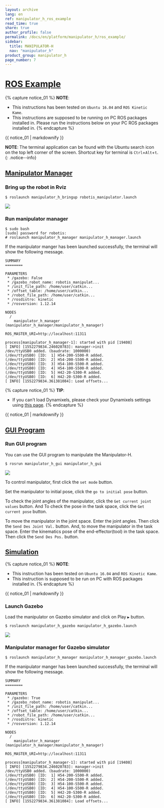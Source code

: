 ```yaml
---
layout: archive
lang: en
ref: manipulator_h_ros_example
read_time: true
share: true
author_profile: false
permalink: /docs/en/platform/manipulator_h/ros_example/
sidebar:
  title: MANIPULATOR-H
  nav: "manipulator_h"
product_group: manipulator_h
page_number: 7
---
```


<div style="counter-reset: h1 6"></div>

# [ROS Example](#ros-example)

{% capture notice_01 %}
**NOTE**:
- This instructions has been tested on `Ubuntu 16.04` and `ROS Kinetic Kame`.
- This instructions are supposed to be running on PC ROS packages installed in. Please run the instructions below on your PC ROS packages installed in.
{% endcapture %}
<div class="notice--info">{{ notice_01 | markdownify }}</div>

**NOTE**: The terminal application can be found with the Ubuntu search icon on the top left corner of the screen. Shortcut key for terminal is `Ctrl`+`Alt`+`t`.
{: .notice--info}

## [Manipulator Manager](#manipulator-manager)

### Bring up the robot in Rviz
```
$ roslaunch manipulator_h_bringup robotis_manipulator.launch   
```
![](/assets/images/platform/manipulator_h/manipulator_h_rviz.png)
  

### Run manipulator manager
```
$ sudo bash
[sudo] password for robotis:   
# roslaunch manipulator_h_manager manipulator_h_manager.launch   
```

If the manipulator manger has been launched successfully, the terminal will show the following message.

```
SUMMARY
========

PARAMETERS
 * /gazebo: False
 * /gazebo_robot_name: robotis_manipulat...
 * /init_file_path: /home/user/catkin...
 * /offset_table: /home/user/catkin...
 * /robot_file_path: /home/user/catkin...
 * /rosdistro: kinetic
 * /rosversion: 1.12.14

NODES
  /
    manipulator_h_manager (manipulator_h_manager/manipulator_h_manager)

ROS_MASTER_URI=http://localhost:11311

process[manipulator_h_manager-1]: started with pid [19408]
[ INFO] [1552279834.246020783]: manager->init
/dev/ttyUSB0 added. (baudrate: 1000000)
(/dev/ttyUSB0) [ID:  1] H54-200-S500-R added. 
(/dev/ttyUSB0) [ID:  2] H54-200-S500-R added. 
(/dev/ttyUSB0) [ID:  3] H54-100-S500-R added. 
(/dev/ttyUSB0) [ID:  4] H54-100-S500-R added. 
(/dev/ttyUSB0) [ID:  5] H42-20-S300-R added. 
(/dev/ttyUSB0) [ID:  6] H42-20-S300-R added. 
[ INFO] [1552279834.361381084]: Load offsets...
```
{% capture notice_01 %}
**TIP**:
- If you can't load Dynamixels, please check your Dynamixels settings using [this page](/docs/en/platform/manipulator_h/getting_started/#prerequisite).
{% endcapture %}
<div class="notice--success">{{ notice_01 | markdownify }}</div>

## [GUI Program](#gui-program)

### Run GUI program
You can use the GUI program to manipulate the Manipulator-H.

```
$ rosrun manipulator_h_gui manipulator_h_gui
```

![](/assets/images/platform/manipulator_h/manipulator_h_gui.png)  

To control manipulator, first click the `set mode` button.   

Set the manipulator to initial pose, click the `go to initial pose` button.   

To check the joint angles of the manipulator, click the `Get current joint values` button. And To check the pose in the task space, click the `Get current pose` button.   

To move the manipulator in the joint space. Enter the joint angles. Then click the `Send Des Joint Val.` button. And, to move the manipulator in the task space. Enter the kinematics pose of the end-effector(tool) in the task space. Then click the `Send Des Pos.` button.  

## [Simulation](#simulation)

{% capture notice_01 %}
**NOTE**:
- This instruction has been tested on `Ubuntu 16.04` and `ROS Kinetic Kame`.
- This instruction is supposed to be run on PC with ROS packages installed in.
{% endcapture %}
<div class="notice--info">{{ notice_01 | markdownify }}</div>

### Launch Gazebo
Load the manipulator on Gazebo simulator and click on Play `▶` button.
```
$ roslaunch manipulator_h_gazebo manipulator_h_gazebo.launch   
```
![](/assets/images/platform/manipulator_h/manipulator_h_gazebo.png)  

### Manipulator manager for Gazebo simulator

```
$ roslaunch manipulator_h_manager manipulator_h_manager_gazebo.launch 
```

If the manipulator manger has been launched successfully, the terminal will show the following message.

```
SUMMARY
========

PARAMETERS
 * /gazebo: True
 * /gazebo_robot_name: robotis_manipulat...
 * /init_file_path: /home/user/catkin...
 * /offset_table: /home/user/catkin...
 * /robot_file_path: /home/user/catkin...
 * /rosdistro: kinetic
 * /rosversion: 1.12.14

NODES
  /
    manipulator_h_manager (manipulator_h_manager/manipulator_h_manager)

ROS_MASTER_URI=http://localhost:11311

process[manipulator_h_manager-1]: started with pid [19408]
[ INFO] [1552279834.246020783]: manager->init
/dev/ttyUSB0 added. (baudrate: 1000000)
(/dev/ttyUSB0) [ID:  1] H54-200-S500-R added. 
(/dev/ttyUSB0) [ID:  2] H54-200-S500-R added. 
(/dev/ttyUSB0) [ID:  3] H54-100-S500-R added. 
(/dev/ttyUSB0) [ID:  4] H54-100-S500-R added. 
(/dev/ttyUSB0) [ID:  5] H42-20-S300-R added. 
(/dev/ttyUSB0) [ID:  6] H42-20-S300-R added. 
[ INFO] [1552279834.361381084]: Load offsets...
```
